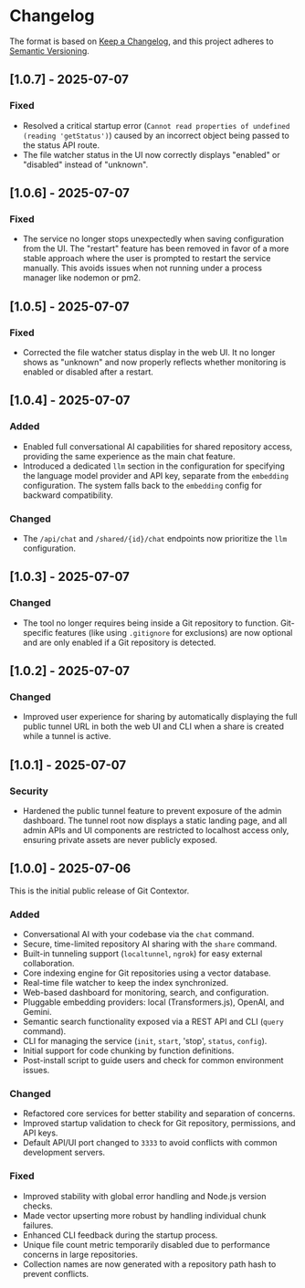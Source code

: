 # Changelog

The format is based on [Keep a Changelog](https://keepachangelog.com/en/1.0.0/),
and this project adheres to [Semantic Versioning](https://semver.org/spec/v2.0.0.html).

## [1.0.7] - 2025-07-07

### Fixed
- Resolved a critical startup error (`Cannot read properties of undefined (reading 'getStatus')`) caused by an incorrect object being passed to the status API route.
- The file watcher status in the UI now correctly displays "enabled" or "disabled" instead of "unknown".

## [1.0.6] - 2025-07-07

### Fixed
- The service no longer stops unexpectedly when saving configuration from the UI. The "restart" feature has been removed in favor of a more stable approach where the user is prompted to restart the service manually. This avoids issues when not running under a process manager like nodemon or pm2.

## [1.0.5] - 2025-07-07

### Fixed
- Corrected the file watcher status display in the web UI. It no longer shows as "unknown" and now properly reflects whether monitoring is enabled or disabled after a restart.

## [1.0.4] - 2025-07-07

### Added
- Enabled full conversational AI capabilities for shared repository access, providing the same experience as the main chat feature.
- Introduced a dedicated `llm` section in the configuration for specifying the language model provider and API key, separate from the `embedding` configuration. The system falls back to the `embedding` config for backward compatibility.

### Changed
- The `/api/chat` and `/shared/{id}/chat` endpoints now prioritize the `llm` configuration.

## [1.0.3] - 2025-07-07

### Changed
- The tool no longer requires being inside a Git repository to function. Git-specific features (like using `.gitignore` for exclusions) are now optional and are only enabled if a Git repository is detected.

## [1.0.2] - 2025-07-07

### Changed
- Improved user experience for sharing by automatically displaying the full public tunnel URL in both the web UI and CLI when a share is created while a tunnel is active.

## [1.0.1] - 2025-07-07

### Security
- Hardened the public tunnel feature to prevent exposure of the admin dashboard. The tunnel root now displays a static landing page, and all admin APIs and UI components are restricted to localhost access only, ensuring private assets are never publicly exposed.

## [1.0.0] - 2025-07-06

This is the initial public release of Git Contextor.

### Added
- Conversational AI with your codebase via the `chat` command.
- Secure, time-limited repository AI sharing with the `share` command.
- Built-in tunneling support (`localtunnel`, `ngrok`) for easy external collaboration.
- Core indexing engine for Git repositories using a vector database.
- Real-time file watcher to keep the index synchronized.
- Web-based dashboard for monitoring, search, and configuration.
- Pluggable embedding providers: local (Transformers.js), OpenAI, and Gemini.
- Semantic search functionality exposed via a REST API and CLI (`query` command).
- CLI for managing the service (`init`, `start`, 'stop', `status`, `config`).
- Initial support for code chunking by function definitions.
- Post-install script to guide users and check for common environment issues.

### Changed
- Refactored core services for better stability and separation of concerns.
- Improved startup validation to check for Git repository, permissions, and API keys.
- Default API/UI port changed to `3333` to avoid conflicts with common development servers.

### Fixed
- Improved stability with global error handling and Node.js version checks.
- Made vector upserting more robust by handling individual chunk failures.
- Enhanced CLI feedback during the startup process.
- Unique file count metric temporarily disabled due to performance concerns in large repositories.
- Collection names are now generated with a repository path hash to prevent conflicts.
